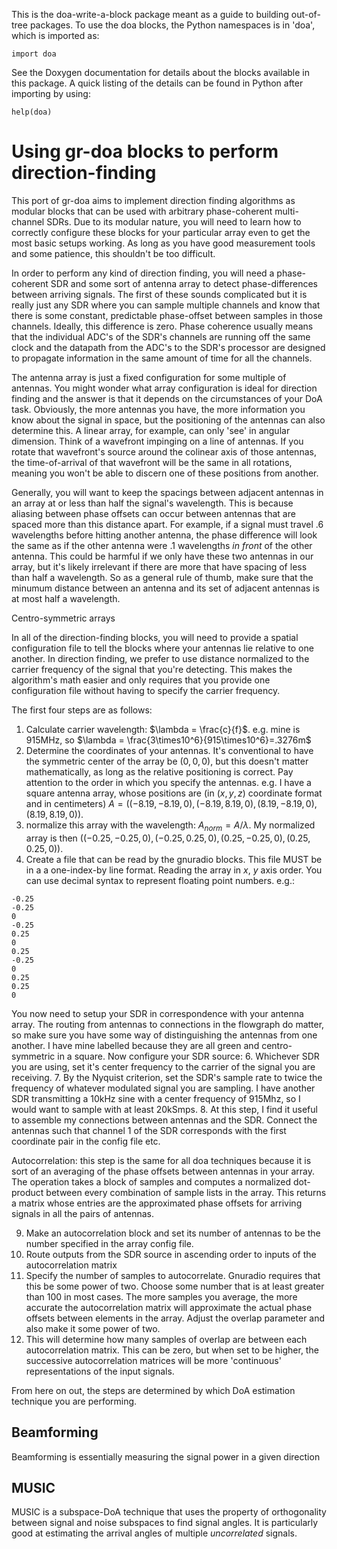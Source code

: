 This is the doa-write-a-block package meant as a guide to building
out-of-tree packages. To use the doa blocks, the Python namespaces
is in 'doa', which is imported as:

    import doa

See the Doxygen documentation for details about the blocks available
in this package. A quick listing of the details can be found in Python
after importing by using:

    help(doa)

# Using gr-doa blocks to perform direction-finding

This port of gr-doa aims to implement direction finding algorithms as modular blocks that can be used with arbitrary phase-coherent multi-channel SDRs. Due to its modular nature, you will need to learn how to correctly configure these blocks for your particular array even to get the most basic setups working. As long as you have good measurement tools and some patience, this shouldn't be too difficult.

In order to perform any kind of direction finding, you will need a phase-coherent SDR and some sort of antenna array to detect phase-differences between arriving signals. The first of these sounds complicated but it is really just any SDR where you can sample multiple channels and know that there is some constant, predictable phase-offset between samples in those channels. Ideally, this difference is zero. Phase coherence usually means that the individual ADC's of the SDR's channels are running off the same clock and the datapath from the ADC's to the SDR's processor are designed to propagate information in the same amount of time for all the channels.

The antenna array is just a fixed configuration for some multiple of antennas. You might wonder what array configuration is ideal for direction finding and the answer is that it depends on the circumstances of your DoA task. Obviously, the more antennas you have, the more information you know about the signal in space, but the positioning of the antennas can also determine this. A linear array, for example, can only 'see' in angular dimension. Think of a wavefront impinging on a line of antennas. If you rotate that wavefront's source around the colinear axis of those antennas, the time-of-arrival of that wavefront will be the same in all rotations, meaning you won't be able to discern one of these positions from another.

Generally, you will want to keep the spacings between adjacent antennas in an array at or less than half the signal's wavelength. This is because aliasing between phase offsets can occur between antennas that are spaced more than this distance apart. For example, if a signal must travel .6 wavelengths before hitting another antenna, the phase difference will look the same as if the other antenna were .1 wavelengths *in front* of the other antenna. This could be harmful if we only have these two antennas in our array, but it's likely irrelevant if there are more that have spacing of less than half a wavelength. So as a general rule of thumb, make sure that the minumum distance between an antenna and its set of adjacent antennas is at most half a wavelength.

Centro-symmetric arrays

In all of the direction-finding blocks, you will need to provide a spatial configuration file to tell the blocks where your antennas lie relative to one another. In direction finding, we prefer to use distance normalized to the carrier frequency of the signal that you're detecting. This makes the algorithm's math easier and only requires that you provide one configuration file without having to specify the carrier frequency.


The first four steps are as follows:
1. Calculate carrier wavelength: $\lambda = \frac{c}{f}$. e.g. mine is 915MHz, so $\lambda = \frac{3\times10^6}{915\times10^6}=.3276m$
2. Determine the coordinates of your antennas. It's conventional to have the symmetric center of the array be $(0, 0, 0)$, but this doesn't matter mathematically, as long as the relative positioning is correct. Pay attention to the order in which you specify the antennas. e.g. I have a square antenna array, whose positions are (in $(x,y,z)$ coordinate format and in centimeters) $A = ((-8.19, -8.19, 0), (-8.19, 8.19, 0), (8.19, -8.19, 0), (8.19, 8.19, 0))$.
3. normalize this array with the wavelength: $A_{norm} = A / \lambda$. My normalized array is then $((-0.25, -0.25, 0), (-0.25, 0.25, 0), (0.25, -0.25, 0), (0.25, 0.25, 0))$.
4. Create a file that can be read by the gnuradio blocks. This file MUST be in a a one-index-by line format. Reading the array in $x$, $y$ axis order. You can use decimal syntax to represent floating point numbers. e.g.:
```
-0.25
-0.25
0
-0.25
0.25
0
0.25
-0.25
0
0.25
0.25
0
```

You now need to setup your SDR in correspondence with your antenna array. The routing from antennas to connections in the flowgraph do matter, so make sure you have some way of distinguishing the antennas from one another. I have mine labelled because they are all green and centro-symmetric in a square. Now configure your SDR source:
6. Whichever SDR you are using, set it's center frequency to the carrier of the signal you are receiving. 
7. By the Nyquist criterion, set the SDR's sample rate to twice the frequency of whatever modulated signal you are sampling. I have another SDR transmitting a 10kHz sine with a center frequency of 915Mhz, so I would want to sample with at least 20kSmps.
8. At this step, I find it useful to assemble my connections between antennas and the SDR. Connect the antennas such that channel 1 of the SDR corresponds with the first coordinate pair in the config file etc.

Autocorrelation: this step is the same for all doa techniques because it is sort of an averaging of the phase offsets between antennas in your array. The operation takes a block of samples and computes a normalized dot-product between every combination of sample lists in the array. This returns a matrix whose entries are the approximated phase offsets for arriving signals in all the pairs of antennas.

9. Make an autocorrelation block and set its number of antennas to be the number specified in the array config file.
10. Route outputs from the SDR source in ascending order to inputs of the autocorrelation matrix
11. Specify the number of samples to autocorrelate. Gnuradio requires that this be some power of two. Choose some number that is at least greater than 100 in most cases. The more samples you average, the more accurate the autocorrelation matrix will approximate the actual phase offsets between elements in the array. Adjust the overlap parameter and also make it some power of two. 
12. This will determine how many samples of overlap are between each autocorrelation matrix. This can be zero, but when set to be higher, the successive autocorrelation matrices will be more 'continuous' representations of the input signals.

From here on out, the steps are determined by which DoA estimation technique you are performing.

## Beamforming
Beamforming is essentially measuring the signal power in a given direction

## MUSIC
MUSIC is a subspace-DoA technique that uses the property of orthogonality between signal and noise subspaces to find signal angles. It is particularly good at estimating the arrival angles of multiple *uncorrelated* signals.



